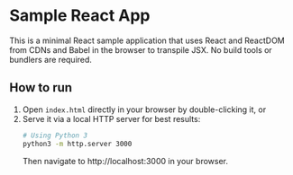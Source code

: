 # Sample React App

This is a minimal React sample application that uses React and ReactDOM from CDNs and Babel in the browser to transpile JSX. No build tools or bundlers are required.

## How to run

1. Open `index.html` directly in your browser by double-clicking it, or
2. Serve it via a local HTTP server for best results:
   ```bash
   # Using Python 3
   python3 -m http.server 3000
   ```
   Then navigate to http://localhost:3000 in your browser.